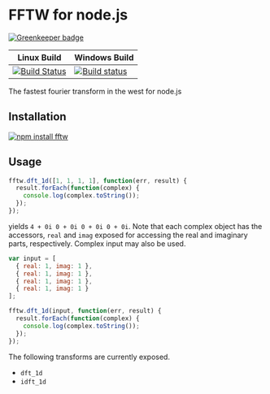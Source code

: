 FFTW for node.js
================

[![Greenkeeper badge](https://badges.greenkeeper.io/apechimp/node-fftw.svg)](https://greenkeeper.io/)

Linux Build | Windows Build
------------|--------------|
[![Build Status](https://travis-ci.org/apechimp/node-fftw.svg?branch=master)](https://travis-ci.org/apechimp/node-fftw) |[![Build status](https://ci.appveyor.com/api/projects/status/8u6ghatt9gkvj5go/branch/master?svg=true)](https://ci.appveyor.com/project/apechimp/node-fftw/branch/master)

The fastest fourier transform in the west for node.js

Installation
------------

[![npm install fftw](https://nodei.co/npm/fftw.png)](https://npmjs.org/package/fftw)

Usage
-----
```javascript
fftw.dft_1d([1, 1, 1, 1], function(err, result) {
  result.forEach(function(complex) {
    console.log(complex.toString());
  });
});
```
yields `4 + 0i 0 + 0i 0 + 0i 0 + 0i`. Note that each complex object has the
accessors, `real` and `imag` exposed for accessing the real and imaginary
parts, respectively. Complex input may also be used.
```javascript
var input = [
  { real: 1, imag: 1 },
  { real: 1, imag: 1 },
  { real: 1, imag: 1 },
  { real: 1, imag: 1 }
];

fftw.dft_1d(input, function(err, result) {
  result.forEach(function(complex) {
    console.log(complex.toString());
  });
});
```

The following transforms are currently exposed.
  * `dft_1d`
  * `idft_1d`
